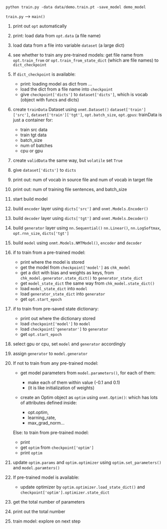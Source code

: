 `python train.py -data data/demo.train.pt -save_model demo_model`

`train.py` --> `main()`

1. print out `opt` automatically

2. print: load data from `opt.data` (a file name)

3. load data from a file into variable `dataset` (a large dict)

4. see whether to train any pre-trained models: get file name from `opt.train_from` or `opt.train_from_state_dict` (which are file names) to `dict_checkpoint`

5. If `dict_checkpoint` is available:
    - print: loading model as dict from ...
    - load the dict from a file name into `checkpoint`
    - give `checkpoint['dicts']` to `dataset['dicts']`, which is vocab (object with funcs and dicts)

6. create `trainData` Dataset using `onmt.Dataset()` `dataset['train']['src']`, `dataset['train']['tgt']`, `opt.batch_size`, `opt.gpus`: trainData is just a container for:
    - train src data
    - train tgt data
    - batch_size
    - num of batches
    - cpu or gpu

7. create `validData` the same way, but `volatile` set `True`

8. give `dataset['dicts']` to `dicts`

9. print out: num of vocab in source file and num of vocab in target file
10. print out: num of training file sentences, and batch_size

11. start build model

12. build `encoder` layer using `dicts['src']` and `onmt.Models.Encoder()`

13. build `decoder` layer using `dicts['tgt']` and `onmt.Models.Decoder()`

14. build `generator` layer using `nn.Sequential()` `nn.Linear()`, `nn.LogSoftmax`, `opt.rnn_size`, `dicts['tgt']`

15. build `model` using `onmt.Models.NMTModel()`, `encoder` and `decoder`

16. if to train from a pre-trained model:
      - print where the model is stored
      - get the model from `checkpoint['model']` as `chk_model`
      - get a dict with bias and weights as keys, from `chk_model.generator.state_dict()` to `generator_state_dict`
      - get `model_state_dict` the same way from `chk_model.state_dict()`
      - load `model_state_dict` into `model`
      - load `generator_state_dict` into `generator`
      - get `opt.start_epoch`


17. if to train from pre-saved state dictionary:
      - print out where the dictionary stored
      - load `checkpoint['model']` to `model`
      - load `checkpoint['generator']` to `generator`
      - get `opt.start_epoch`

18. select gpu or cpu, set `model` and `generator` accordingly

19. assign `generator` to `model.generator`

20. If not to train from any pre-trained model:
      - get model parameters from `model.parameters()`, for each of them:
        - make each of them within value (-0.1 and 0.1)
        - (it is like initialization of weights)

      - create an Optim object as `optim` using `onmt.Optim()`: which has lots of attributes defined inside:
          - opt.optim,
          - learning_rate,
          - max_grad_norm...

     Else: to train from pre-trained model:
       - print
       - get `optim` from `checkpoint['optim']`
       - print `optim`


21. update `optim.params` and `optim.optimizer` using `optim.set_parameters()` and `model.paramters()`

22. If pre-trained model is available:
      - update optimizer by `optim.optimizer.load_state_dict()` and `checkpoint['optim'].optimizer.state_dict`

23. get the total number of parameters

24. print out the total number

25. train model: explore on next step
